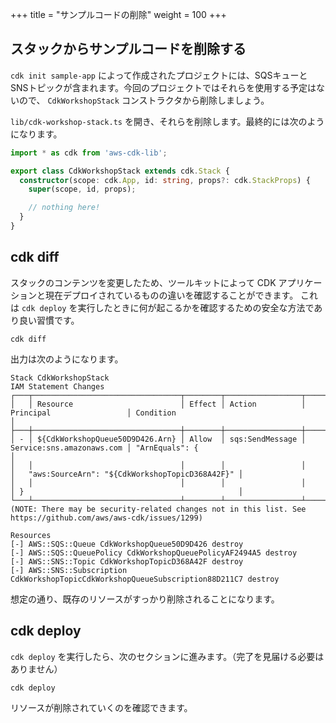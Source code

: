+++
title = "サンプルコードの削除"
weight = 100
+++

## スタックからサンプルコードを削除する

`cdk init sample-app` によって作成されたプロジェクトには、SQSキューとSNSトピックが含まれます。今回のプロジェクトではそれらを使用する予定はないので、 `CdkWorkshopStack` コンストラクタから削除しましょう。

`lib/cdk-workshop-stack.ts` を開き、それらを削除します。最終的には次のようになります。

```ts
import * as cdk from 'aws-cdk-lib';

export class CdkWorkshopStack extends cdk.Stack {
  constructor(scope: cdk.App, id: string, props?: cdk.StackProps) {
    super(scope, id, props);

    // nothing here!
  }
}
```

## cdk diff

スタックのコンテンツを変更したため、ツールキットによって CDK アプリケーションと現在デプロイされているものの違いを確認することができます。 これは `cdk deploy` を実行したときに何が起こるかを確認するための安全な方法であり良い習慣です。

```
cdk diff
```

出力は次のようになります。

```text
Stack CdkWorkshopStack
IAM Statement Changes
┌───┬─────────────────────────────────┬────────┬─────────────────┬───────────────────────────┬──────────────────────────────────────────────────┐
│   │ Resource                        │ Effect │ Action          │ Principal                 │ Condition                                        │
├───┼─────────────────────────────────┼────────┼─────────────────┼───────────────────────────┼──────────────────────────────────────────────────┤
│ - │ ${CdkWorkshopQueue50D9D426.Arn} │ Allow  │ sqs:SendMessage │ Service:sns.amazonaws.com │ "ArnEquals": {                                   │
│   │                                 │        │                 │                           │   "aws:SourceArn": "${CdkWorkshopTopicD368A42F}" │
│   │                                 │        │                 │                           │ }                                                │
└───┴─────────────────────────────────┴────────┴─────────────────┴───────────────────────────┴──────────────────────────────────────────────────┘
(NOTE: There may be security-related changes not in this list. See https://github.com/aws/aws-cdk/issues/1299)

Resources
[-] AWS::SQS::Queue CdkWorkshopQueue50D9D426 destroy
[-] AWS::SQS::QueuePolicy CdkWorkshopQueuePolicyAF2494A5 destroy
[-] AWS::SNS::Topic CdkWorkshopTopicD368A42F destroy
[-] AWS::SNS::Subscription CdkWorkshopTopicCdkWorkshopQueueSubscription88D211C7 destroy
```

想定の通り、既存のリソースがすっかり削除されることになります。

## cdk deploy

`cdk deploy` を実行したら、次のセクションに進みます。（完了を見届ける必要はありません）

```
cdk deploy
```

リソースが削除されていくのを確認できます。
